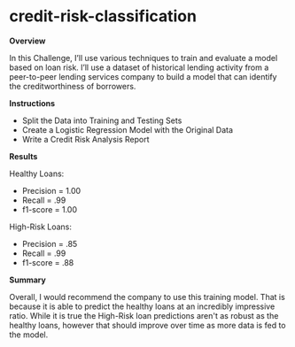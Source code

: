 # credit-risk-classification

**Overview**

In this Challenge, I’ll use various techniques to train and evaluate a model based on loan risk. I’ll use a dataset of historical lending activity from a peer-to-peer lending services company to build a model that can identify the creditworthiness of borrowers.

**Instructions**
- Split the Data into Training and Testing Sets
- Create a Logistic Regression Model with the Original Data
- Write a Credit Risk Analysis Report

**Results**

Healthy Loans:
- Precision = 1.00
- Recall = .99
- f1-score = 1.00

High-Risk Loans:
- Precision = .85
- Recall = .99
- f1-score = .88

**Summary**

Overall, I would recommend the company to use this training model. That is because it is able to predict the healthy loans at an incredibly impressive ratio. While it is true the High-Risk loan predictions aren't as robust as the healthy loans, however that should improve over time as more data is fed to the model.
